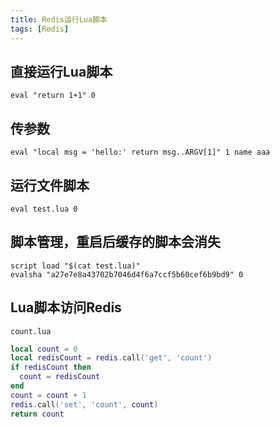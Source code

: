 ```yaml
---
title: Redis运行Lua脚本
tags: [Redis]
---
```


## 直接运行Lua脚本

```
eval "return 1+1" 0
```
## 传参数

```
eval "local msg = 'hello:' return msg..ARGV[1]" 1 name aaa
```

## 运行文件脚本

```
eval test.lua 0
```

## 脚本管理，重启后缓存的脚本会消失

```
script load "$(cat test.lua)"
evalsha "a27e7e8a43702b7046d4f6a7ccf5b60cef6b9bd9" 0
```

## Lua脚本访问Redis

`count.lua`

```lua
local count = 0
local redisCount = redis.call('get', 'count')
if redisCount then
  count = redisCount
end
count = count + 1
redis.call('set', 'count', count)
return count
```